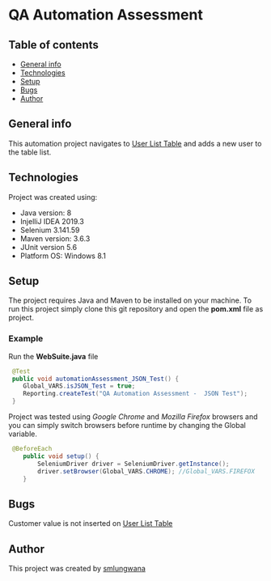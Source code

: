 # QA Automation Assessment
## Table of contents
* [General info](#general-info)
* [Technologies](#technologies)
* [Setup](#setup)
* [Bugs](#bugs)
* [Author](*bugs)


## General info
This automation project navigates to [User List Table](http://www.way2automation.com/angularjs-protractor/webtables/) and adds a new user to the table list.

## Technologies
Project was created using:
* Java version: 8
* InjelliJ IDEA 2019.3
* Selenium 3.141.59
* Maven version: 3.6.3
* JUnit version 5.6
* Platform OS: Windows 8.1

## Setup
The project requires Java and Maven to be installed on your machine. 
To run this project simply clone this git repository and open the **pom.xml** file as project.

### Example
Run the **WebSuite.java** file
```java
 @Test
 public void automationAssessment_JSON_Test() {
    Global_VARS.isJSON_Test = true;
    Reporting.createTest("QA Automation Assessment -  JSON Test"); 
 }
```

Project was tested using *Google Chrome* and *Mozilla Firefox* browsers and you can simply switch browsers before runtime by changing the Global variable.

```java
 @BeforeEach
    public void setup() {
        SeleniumDriver driver = SeleniumDriver.getInstance();
        driver.setBrowser(Global_VARS.CHROME); //Global_VARS.FIREFOX
    }
```


## Bugs
Customer value is not inserted on [User List Table](http://www.way2automation.com/angularjs-protractor/webtables/)

## Author
This project was created by [smlungwana](https://www.linkedin.com/in/smlungwana/)  